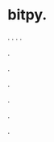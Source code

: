 # bitpy.
.
.
.
.












.






















































.
























.



























.

















































































.































































.



















